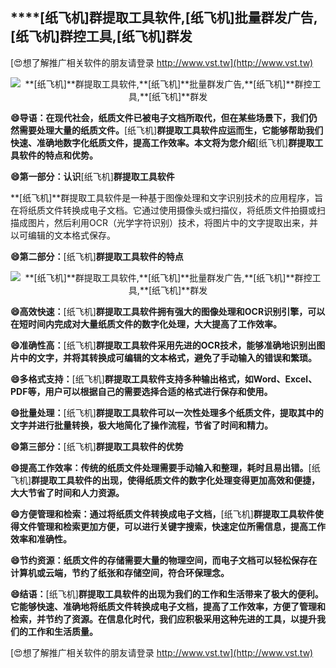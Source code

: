## ****[纸飞机]**群提取工具软件,**[纸飞机]**批量群发广告,**[纸飞机]**群控工具,**[纸飞机]**群发**

[😍想了解推广相关软件的朋友请登录 http://www.vst.tw](http://www.vst.tw)

 <center><img src="https://vst.tw/MP4/tuiguang/png/3.png" alt="**[纸飞机]**群提取工具软件,**[纸飞机]**批量群发广告,**[纸飞机]**群控工具,**[纸飞机]**群发"></center>

**😄导语：在现代社会，纸质文件已被电子文档所取代，但在某些场景下，我们仍然需要处理大量的纸质文件。**[纸飞机]**群提取工具软件应运而生，它能够帮助我们快速、准确地数字化纸质文件，提高工作效率。本文将为您介绍**[纸飞机]**群提取工具软件的特点和优势。**

**😄第一部分：认识**[纸飞机]**群提取工具软件**

**[纸飞机]**群提取工具软件是一种基于图像处理和文字识别技术的应用程序，旨在将纸质文件转换成电子文档。它通过使用摄像头或扫描仪，将纸质文件拍摄或扫描成图片，然后利用OCR（光学字符识别）技术，将图片中的文字提取出来，并以可编辑的文本格式保存。

**😄第二部分：**[纸飞机]**群提取工具软件的特点**

 <center><img src="https://vst.tw/MP4/tuiguang/png/2.png" alt="**[纸飞机]**群提取工具软件,**[纸飞机]**批量群发广告,**[纸飞机]**群控工具,**[纸飞机]**群发"></center>

**😄高效快速：**[纸飞机]**群提取工具软件拥有强大的图像处理和OCR识别引擎，可以在短时间内完成对大量纸质文件的数字化处理，大大提高了工作效率。**

**😄准确性高：**[纸飞机]**群提取工具软件采用先进的OCR技术，能够准确地识别出图片中的文字，并将其转换成可编辑的文本格式，避免了手动输入的错误和繁琐。**

**😄多格式支持：**[纸飞机]**群提取工具软件支持多种输出格式，如Word、Excel、PDF等，用户可以根据自己的需要选择合适的格式进行保存和使用。**

**😄批量处理：**[纸飞机]**群提取工具软件可以一次性处理多个纸质文件，提取其中的文字并进行批量转换，极大地简化了操作流程，节省了时间和精力。**

**😄第三部分：**[纸飞机]**群提取工具软件的优势**

**😄提高工作效率：传统的纸质文件处理需要手动输入和整理，耗时且易出错。**[纸飞机]**群提取工具软件的出现，使得纸质文件的数字化处理变得更加高效和便捷，大大节省了时间和人力资源。**

**😄方便管理和检索：通过将纸质文件转换成电子文档，**[纸飞机]**群提取工具软件使得文件管理和检索更加方便，可以进行关键字搜索，快速定位所需信息，提高工作效率和准确性。**

**😄节约资源：纸质文件的存储需要大量的物理空间，而电子文档可以轻松保存在计算机或云端，节约了纸张和存储空间，符合环保理念。**

**😄结语：**[纸飞机]**群提取工具软件的出现为我们的工作和生活带来了极大的便利。它能够快速、准确地将纸质文件转换成电子文档，提高了工作效率，方便了管理和检索，并节约了资源。在信息化时代，我们应积极采用这种先进的工具，以提升我们的工作和生活质量。**

[😍想了解推广相关软件的朋友请登录 http://www.vst.tw](http://www.vst.tw)



